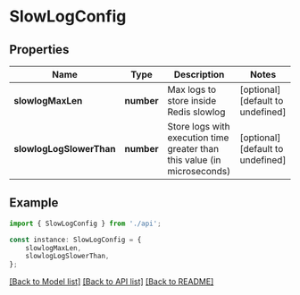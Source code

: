 # SlowLogConfig


## Properties

Name | Type | Description | Notes
------------ | ------------- | ------------- | -------------
**slowlogMaxLen** | **number** | Max logs to store inside Redis slowlog | [optional] [default to undefined]
**slowlogLogSlowerThan** | **number** | Store logs with execution time greater than this value (in microseconds) | [optional] [default to undefined]

## Example

```typescript
import { SlowLogConfig } from './api';

const instance: SlowLogConfig = {
    slowlogMaxLen,
    slowlogLogSlowerThan,
};
```

[[Back to Model list]](../README.md#documentation-for-models) [[Back to API list]](../README.md#documentation-for-api-endpoints) [[Back to README]](../README.md)
